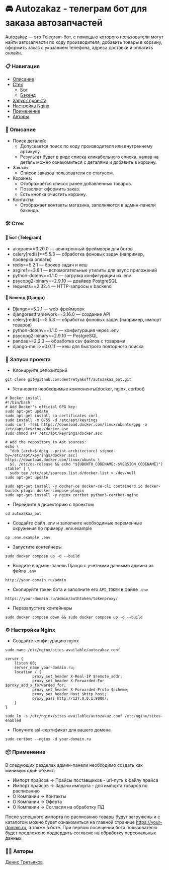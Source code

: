 # 🚘 Autozakaz - телеграм бот для заказа автозапчастей

Autozakaz — это Telegram-бот, с помощью которого пользователи могут найти автозапчасти по коду производителя, добавить товары в корзину, оформить заказ с указанием телефона, адреса доставки и оплатить онлайн.

### 📋 Навигация
- [Описание](#description)
- [Стек](#stack)
    - [Бот](#stack-bot)
    - [Бэкенд](#stack-backend)
- [Запуск проекта](#start)
- [Настройка Nginx](#nginx-config)
- [Применение](#usage)
- [Авторы](#authors)

### 🧾 Описание <a id="description"></a>
- Поиск деталей:
    - Допускается поиск по коду производителя или внутреннему артикулу.
    - Результат будет в виде списка кликабельного списка, нажав на деталь можно ознакомиться с деталями и добавить в корзину.
- Заказы:
    - Список заказов пользователя со статусом.
- Корзина:
    - Отображается список ранее добавленных товаров.
    - Позволяет оформить заказ.
    - Есть кнопка очистить корзину.
- Контакты:
    - Отображает контакты магазина, заполняются в админ-панели бакенда.


### 🛠️ Стек <a id="stack"></a>
#### 🤖 Бот (Telegram) <a id="stack-bot"></a>
- aiogram==3.20.0 — асинхронный фреймворк для ботов
- celery[redis]==5.5.3 — обработка фоновых задач (например, проверка оплаты)
- redis==5.2.1 — брокер задач и кеш
- asgiref==3.8.1 — вспомогательные утилиты для async приложений
- python-dotenv==1.1.0 — загрузка конфигурации из .env
- psycopg2-binary==2.9.10 — драйвер PostgreSQL
- requests==2.32.4 — HTTP-запросы к backend

#### 🧩 Бэкенд (Django) <a id="stack-backend"></a>
- Django==5.2.1 — web-фреймворк
- djangorestframework==3.16.0 — создание API
- celery[redis]==5.5.3 — обработка фоновых задач (например, импорт товаров)
- python-dotenv==1.1.0 — конфигурация через .env
- psycopg2-binary==2.9.10 — PostgreSQL
- pandas>=2.2.3 — обработка csv файлов с товарами
- django-meili>=0.0.11 — кеш для быстрого повторного поиска


### 🚀 Запуск проекта <a id="start"></a>
- Клонируйте репозиторий
```
git clone git@github.com:dentretyakoff/autozakaz_bot.git
```
- Установите необходимые компоненты(docker, nginx, certbot)
```
# Docker install
#!/bin/bash
# Add Docker's official GPG key:
sudo apt-get update
sudo apt-get install ca-certificates curl
sudo install -m 0755 -d /etc/apt/keyrings
sudo curl -fsSL https://download.docker.com/linux/ubuntu/gpg -o /etc/apt/keyrings/docker.asc
sudo chmod a+r /etc/apt/keyrings/docker.asc

# Add the repository to Apt sources:
echo \
  "deb [arch=$(dpkg --print-architecture) signed-by=/etc/apt/keyrings/docker.asc] https://download.docker.com/linux/ubuntu \
  $(. /etc/os-release && echo "${UBUNTU_CODENAME:-$VERSION_CODENAME}") stable" | \
  sudo tee /etc/apt/sources.list.d/docker.list > /dev/null
sudo apt-get update

sudo apt-get install -y docker-ce docker-ce-cli containerd.io docker-buildx-plugin docker-compose-plugin
sudo apt-get install -y nginx certbot python3-certbot-nginx
```
- Перейдите в директорию с проектом
```
cd autozakaz_bot
```
- Создайте файл .env и заполните необходимые переменные окружения по примеру .env.example
```
cp .env.example .env
```
- Запустите контейнеры 
```
sudo docker compose up -d --build
```
- Войдите в админ-панель Django с учетными данными админа из файла `.env`
```
http://your-domain.ru/admin
```
- Скопируйте токен бота и заполните его `API_TOKEN` в файле `.env`
```
https://your-domain.ru/admin/authtoken/tokenproxy/
```
- Перезапустите контейнеры
```
sudo docker compose down && sudo docker compose up -d --build
```

### ⚙️ Настройка Nginx <a id="nginx-config"></a>
- Создайте конфигурацию nginx
```
sudo nano /etc/nginx/sites-available/autozakaz.conf
```
```
server {
    listen 80;
    server_name your-domain.ru;
    location / {
            proxy_set_header X-Real-IP $remote_addr;
            proxy_set_header X-Forwarded-For $proxy_add_x_forwarded_for;
            proxy_set_header X-Forwarded-Proto $scheme;
            proxy_set_header Host $http_host;
            proxy_pass http://127.0.0.1:8080/;
    }
}
```
```
sudo ln -s /etc/nginx/sites-available/autozakaz.conf /etc/nginx/sites-enabled
```
- Получите ssl-сертификат для вашего домена
```
sudo certbot --nginx -d your-domain.ru
```

### 📦 Применение <a id="usage"></a>
В следующих разделах админ-панели необходимо создать как минимум один объект:
- Импорт прайсов -> Прайсы поставщиков - url-путь к файлу прайса
- Импорт прайсов -> Задачи импорта - для импорта товаров по расписанию
- О Компании -> Контакты
- О Компании -> Оферта
- О Компании -> Согласия на обработку ПД

После успешного импорта по расписанию товары будут загружены и с каталогом можно будет ознакомиться на главной странице https://your-domain.ru,
а также в боте.
При первом посещении бота пользователю будет предложено подвердить согласие на обработку персональных данных.

### 👨‍💻 Авторы <a id="authors"></a>
[Денис Третьяков](https://github.com/dentretyakoff)
